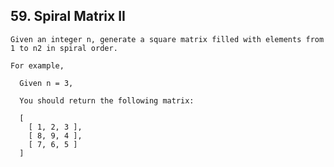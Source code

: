 ## 59\. Spiral Matrix II

    Given an integer n, generate a square matrix filled with elements from 1 to n2 in spiral order.

    For example,
    
      Given n = 3,
      
      You should return the following matrix:

      [
        [ 1, 2, 3 ],
        [ 8, 9, 4 ],
        [ 7, 6, 5 ]
      ]
 